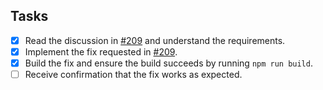 ## Tasks
- [x] Read the discussion in [#209](https://github.com/SenteraLLC/ulabel/issues/209) and understand the requirements.
- [x] Implement the fix requested in [#209](https://github.com/SenteraLLC/ulabel/issues/209).
- [x] Build the fix and ensure the build succeeds by running `npm run build`.
- [ ] Receive confirmation that the fix works as expected.
